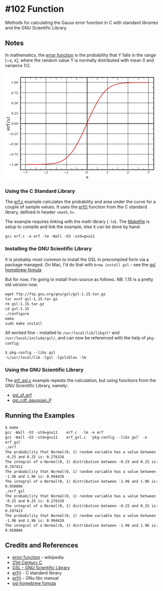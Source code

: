 # #102 Function

Methods for calculating the Gauss error function in C with standard libraries and the GNU Scientific Library.

## Notes

In mathematics, the
[error function](https://en.wikipedia.org/wiki/Error_function)
is the probability that Y falls in the range [−x, x],
where the random value Y is normally distributed with mean 0 and variance 1/2.

[![Error_Function](./assets/Error_Function.svg)](https://en.wikipedia.org/wiki/File:Error_Function.svg)

### Using the C Standard Library

The [erf.c](./erf.c?raw=true) example calculates the probability and area under the curve for a couple of sample values.
It uses the [erf()](https://en.cppreference.com/w/c/numeric/math/erf) function from the C standard library,
defined in header `<math.h>`.

The example requires linking with the math library (`-lm`).
The [Makefile](./Makefile?raw=true) is setup to compile and link the example, else it can be done by hand:

```
gcc erf.c -o erf -lm -Wall -O3 -std=gnu11
```

### Installing the GNU Scientific Library

It is probably most common to install the GSL in precompiled form via a package managed.
On Mac, I'd do that with `brew install gsl` - see the [gsl homebrew fomula](https://formulae.brew.sh/formula/gsl)

But for now, I'm going to install from source as follows.
NB: 1.15 is a pretty old version now.

```
wget ftp://ftp.gnu.org/gnu/gsl/gsl-1.15.tar.gz
tar xvzf gsl-1.15.tar.gz
rm gsl-1.15.tar.gz
cd gsl-1.15
./configure
make
sudo make install
```

All worked fine - installed to `/usr/local/lib/libgsl*` and `/usr/local/include/gsl/`,
and can now be referenced with the help of `pkg-config`:

```
$ pkg-config --libs gsl
-L/usr/local/lib -lgsl -lgslcblas -lm
```

### Using the GNU Scientific Library

The [erf_gsl.c](./erf_gsl.c?raw=true) example repeats the calculation, but using functions from the GNU Scientific Library, namely:

* [gsl_sf_erf](https://www.gnu.org/software/gsl/doc/html/specfunc.html#c.gsl_sf_erf)
* [gsl_cdf_gaussian_P](https://www.gnu.org/software/gsl/doc/html/randist.html#c.gsl_cdf_gaussian_P)


## Running the Examples

```
$ make
gcc -Wall -O3 -std=gnu11    erf.c  -lm -o erf
gcc -Wall -O3 -std=gnu11    erf_gsl.c  `pkg-config --libs gsl` -o erf_gsl
./erf
The probability that Normal(0, 1) random variable has a value between -0.25 and 0.25 is: 0.276326
The integral of a Normal(0, 1) distribution between -0.25 and 0.25 is: 0.197413
The probability that Normal(0, 1) random variable has a value between -1.96 and 1.96 is: 0.994426
The integral of a Normal(0, 1) distribution between -1.96 and 1.96 is: 0.950004
./erf_gsl
The probability that Normal(0, 1) random variable has a value between -0.25 and 0.25 is: 0.276326
The integral of a Normal(0, 1) distribution between -0.25 and 0.25 is: 0.197413
The probability that Normal(0, 1) random variable has a value between -1.96 and 1.96 is: 0.994426
The integral of a Normal(0, 1) distribution between -1.96 and 1.96 is: 0.950004
```

## Credits and References

* [error function](https://en.wikipedia.org/wiki/Error_function) - wikipedia
* [21st Century C](https://www.goodreads.com/book/show/17017525-21st-century-c)
* [GSL - GNU Scientific Library](https://www.gnu.org/software/gsl/)
* [erf()](https://en.cppreference.com/w/c/numeric/math/erf) - C standard library
* [erf()](https://www.gnu.org/software/libc/manual/html_node/Special-Functions.html) - GNu libc manual
* [gsl homebrew fomula](https://formulae.brew.sh/formula/gsl)
